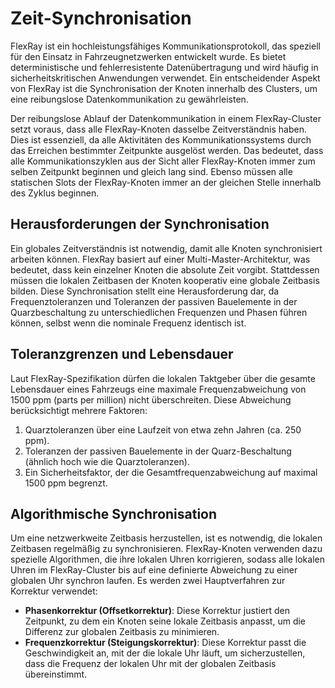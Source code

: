 # Zeit-Synchronisation

FlexRay ist ein hochleistungsfähiges Kommunikationsprotokoll, das speziell für den Einsatz in Fahrzeugnetzwerken entwickelt wurde. Es bietet deterministische und fehlerresistente Datenübertragung und wird häufig in sicherheitskritischen Anwendungen verwendet. Ein entscheidender Aspekt von FlexRay ist die Synchronisation der Knoten innerhalb des Clusters, um eine reibungslose Datenkommunikation zu gewährleisten.

Der reibungslose Ablauf der Datenkommunikation in einem FlexRay-Cluster setzt voraus, dass alle FlexRay-Knoten dasselbe Zeitverständnis haben. Dies ist essenziell, da alle Aktivitäten des Kommunikationssystems durch das Erreichen bestimmter Zeitpunkte ausgelöst werden. Das bedeutet, dass alle Kommunikationszyklen aus der Sicht aller FlexRay-Knoten immer zum selben Zeitpunkt beginnen und gleich lang sind. Ebenso müssen alle statischen Slots der FlexRay-Knoten immer an der gleichen Stelle innerhalb des Zyklus beginnen.

## Herausforderungen der Synchronisation

Ein globales Zeitverständnis ist notwendig, damit alle Knoten synchronisiert arbeiten können. FlexRay basiert auf einer Multi-Master-Architektur, was bedeutet, dass kein einzelner Knoten die absolute Zeit vorgibt. Stattdessen müssen die lokalen Zeitbasen der Knoten kooperativ eine globale Zeitbasis bilden. Diese Synchronisation stellt eine Herausforderung dar, da Frequenztoleranzen und Toleranzen der passiven Bauelemente in der Quarzbeschaltung zu unterschiedlichen Frequenzen und Phasen führen können, selbst wenn die nominale Frequenz identisch ist.

## Toleranzgrenzen und Lebensdauer

Laut FlexRay-Spezifikation dürfen die lokalen Taktgeber über die gesamte Lebensdauer eines Fahrzeugs eine maximale Frequenzabweichung von 1500 ppm (parts per million) nicht überschreiten. Diese Abweichung berücksichtigt mehrere Faktoren:

1. Quarztoleranzen über eine Laufzeit von etwa zehn Jahren (ca. 250 ppm).
2. Toleranzen der passiven Bauelemente in der Quarz-Beschaltung (ähnlich hoch wie die Quarztoleranzen).
3. Ein Sicherheitsfaktor, der die Gesamtfrequenzabweichung auf maximal 1500 ppm begrenzt.

## Algorithmische Synchronisation

Um eine netzwerkweite Zeitbasis herzustellen, ist es notwendig, die lokalen Zeitbasen regelmäßig zu synchronisieren. FlexRay-Knoten verwenden dazu spezielle Algorithmen, die ihre lokalen Uhren korrigieren, sodass alle lokalen Uhren im FlexRay-Cluster bis auf eine definierte Abweichung zu einer globalen Uhr synchron laufen. Es werden zwei Hauptverfahren zur Korrektur verwendet:

- **Phasenkorrektur (Offsetkorrektur)**: Diese Korrektur justiert den Zeitpunkt, zu dem ein Knoten seine lokale Zeitbasis anpasst, um die Differenz zur globalen Zeitbasis zu minimieren.
- **Frequenzkorrektur (Steigungskorrektur)**: Diese Korrektur passt die Geschwindigkeit an, mit der die lokale Uhr läuft, um sicherzustellen, dass die Frequenz der lokalen Uhr mit der globalen Zeitbasis übereinstimmt.
